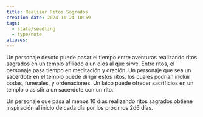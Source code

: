 ```yaml
---
title: Realizar Ritos Sagrados
creation date: 2024-11-24 10:59
tags:
  - state/seedling
  - type/note
aliases:
---
```

Un personaje devoto puede pasar el tiempo entre aventuras realizando ritos sagrados en un templo afiliado a un dios al que sirve. Entre ritos, el personaje pasa tiempo en meditación y oración. Un personaje que sea un sacerdote en el templo puede dirigir estos ritos, los cuales podrían incluir bodas, funerales, y ordenaciones. Un laico puede ofrecer sacrificios en un templo o asistir a un sacerdote con un rito.

Un personaje que pasa al menos 10 días realizando ritos sagrados obtiene inspiración al inicio de cada día por los próximos 2d6 días.